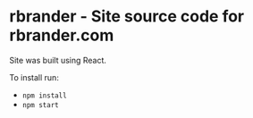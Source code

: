 # rbrander - Site source code for rbrander.com

Site was built using React.

To install run:
- `npm install`
- `npm start`

